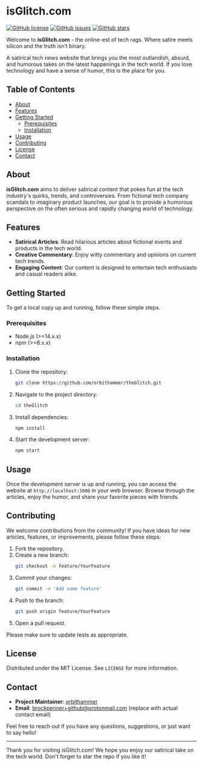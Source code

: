 # isGlitch.com

[![GitHub license](https://img.shields.io/github/license/orbithammer/theGlitch)](https://github.com/orbithammer/theGlitch/blob/main/LICENSE)
[![GitHub issues](https://img.shields.io/github/issues/orbithammer/theGlitch)](https://github.com/orbithammer/theGlitch/issues)
[![GitHub stars](https://img.shields.io/github/stars/orbithammer/theGlitch)](https://github.com/orbithammer/theGlitch/stargazers)

Welcome to **isGlitch.com** - the online-est of tech rags. Where satire meets silicon and the truth isn’t binary. 

A satirical tech news website that brings you the most outlandish, absurd, and humorous takes on the latest happenings in the tech world. If you love technology and have a sense of humor, this is the place for you.

## Table of Contents

- [About](#about)
- [Features](#features)
- [Getting Started](#getting-started)
  - [Prerequisites](#prerequisites)
  - [Installation](#installation)
- [Usage](#usage)
- [Contributing](#contributing)
- [License](#license)
- [Contact](#contact)

## About

**isGlitch.com** aims to deliver satirical content that pokes fun at the tech industry's quirks, trends, and controversies. From fictional tech company scandals to imaginary product launches, our goal is to provide a humorous perspective on the often serious and rapidly changing world of technology.

## Features

- **Satirical Articles**: Read hilarious articles about fictional events and products in the tech world.
- **Creative Commentary**: Enjoy witty commentary and opinions on current tech trends.
- **Engaging Content**: Our content is designed to entertain tech enthusiasts and casual readers alike.

## Getting Started

To get a local copy up and running, follow these simple steps.

### Prerequisites

- Node.js (>=14.x.x)
- npm (>=6.x.x)

### Installation

1. Clone the repository:
   ```sh
   git clone https://github.com/orbithammer/theGlitch.git
   ```
2. Navigate to the project directory:
   ```sh
   cd theGlitch
   ```
3. Install dependencies:
   ```sh
   npm install
   ```
4. Start the development server:
   ```sh
   npm start
   ```

## Usage

Once the development server is up and running, you can access the website at `http://localhost:3000` in your web browser. Browse through the articles, enjoy the humor, and share your favorite pieces with friends.

## Contributing

We welcome contributions from the community! If you have ideas for new articles, features, or improvements, please follow these steps:

1. Fork the repository.
2. Create a new branch:
   ```sh
   git checkout -b feature/YourFeature
   ```
3. Commit your changes:
   ```sh
   git commit -m 'Add some feature'
   ```
4. Push to the branch:
   ```sh
   git push origin feature/YourFeature
   ```
5. Open a pull request.

Please make sure to update tests as appropriate.

## License

Distributed under the MIT License. See `LICENSE` for more information.

## Contact

- **Project Maintainer**: [orbithammer](https://github.com/orbithammer)
- **Email**: brockpenner+github@protonmail.com (replace with actual contact email)

Feel free to reach out if you have any questions, suggestions, or just want to say hello!

---

Thank you for visiting isGlitch.com! We hope you enjoy our satirical take on the tech world. Don't forget to star the repo if you like it!

